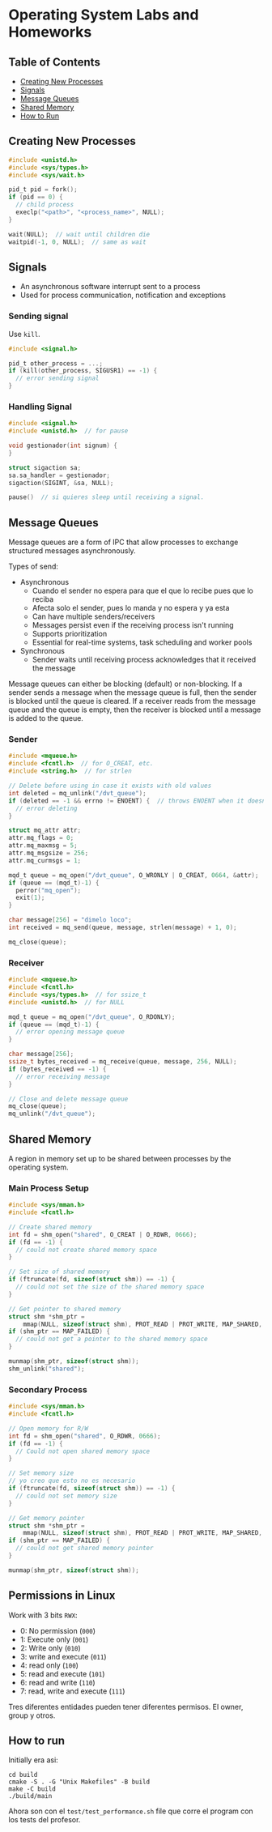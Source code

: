 # Operating System Labs and Homeworks

## Table of Contents

- [Creating New Processes](#creating-new-processes)
- [Signals](#signals)
- [Message Queues](#message-queues)
- [Shared Memory](#shared-memory)
- [How to Run](#how-to-run)

## Creating New Processes

```c
#include <unistd.h>
#include <sys/types.h>
#include <sys/wait.h>

pid_t pid = fork();
if (pid == 0) {
  // child process
  execlp("<path>", "<process_name>", NULL);
}

wait(NULL);  // wait until children die
waitpid(-1, 0, NULL);  // same as wait
```

## Signals

- An asynchronous software interrupt sent to a process
- Used for process communication, notification and exceptions

### Sending signal

Use `kill`.
```c
#include <signal.h>

pid_t other_process = ...;
if (kill(other_process, SIGUSR1) == -1) {
  // error sending signal
}
```

### Handling Signal

```c
#include <signal.h>
#include <unistd.h>  // for pause

void gestionador(int signum) {
}

struct sigaction sa;
sa.sa_handler = gestionador;
sigaction(SIGINT, &sa, NULL);

pause()  // si quieres sleep until receiving a signal.
```

## Message Queues

Message queues are a form of IPC that allow processes to exchange structured messages asynchronously.

Types of send:
- Asynchronous
  - Cuando el sender no espera para que el que lo recibe pues que lo reciba
  - Afecta solo el sender, pues lo manda y no espera y ya esta
  - Can have multiple senders/receivers
  - Messages persist even if the receiving process isn't running
  - Supports prioritization
  - Essential for real-time systems, task scheduling and worker pools
- Synchronous
  - Sender waits until receiving process acknowledges that it received the message

Message queues can either be blocking (default) or non-blocking.
If a sender sends a message when the message queue is full,
then the sender is blocked until the queue is cleared.
If a receiver reads from the message queue and the queue is empty,
then the receiver is blocked until a message is added to the queue.

### Sender

```c
#include <mqueue.h>
#include <fcntl.h>  // for O_CREAT, etc.
#include <string.h>  // for strlen

// Delete before using in case it exists with old values
int deleted = mq_unlink("/dvt_queue");
if (deleted == -1 && errno != ENOENT) {  // throws ENOENT when it doesn't exist
  // error deleting
}

struct mq_attr attr;
attr.mq_flags = 0;
attr.mq_maxmsg = 5;
attr.mq_msgsize = 256;
attr.mq_curmsgs = 1;

mqd_t queue = mq_open("/dvt_queue", O_WRONLY | O_CREAT, 0664, &attr);
if (queue == (mqd_t)-1) {
  perror("mq_open");
  exit(1);
}

char message[256] = "dimelo loco";
int received = mq_send(queue, message, strlen(message) + 1, 0);

mq_close(queue);
```

### Receiver

```c
#include <mqueue.h>
#include <fcntl.h>
#include <sys/types.h>  // for ssize_t
#include <unistd.h>  // for NULL

mqd_t queue = mq_open("/dvt_queue", O_RDONLY);
if (queue == (mqd_t)-1) {
  // error opening message queue
}

char message[256];
ssize_t bytes_received = mq_receive(queue, message, 256, NULL);
if (bytes_received == -1) {
  // error receiving message
}

// Close and delete message queue
mq_close(queue);
mq_unlink("/dvt_queue");
```

## Shared Memory

A region in memory set up to be shared between processes by the operating system.

### Main Process Setup

```c
#include <sys/mman.h>
#include <fcntl.h>

// Create shared memory
int fd = shm_open("shared", O_CREAT | O_RDWR, 0666);
if (fd == -1) {
  // could not create shared memory space
}

// Set size of shared memory
if (ftruncate(fd, sizeof(struct shm)) == -1) {
  // could not set the size of the shared memory space
}

// Get pointer to shared memory
struct shm *shm_ptr =
    mmap(NULL, sizeof(struct shm), PROT_READ | PROT_WRITE, MAP_SHARED, fd, 0);
if (shm_ptr == MAP_FAILED) {
  // could not get a pointer to the shared memory space
}

munmap(shm_ptr, sizeof(struct shm));
shm_unlink("shared");
```

### Secondary Process

```c
#include <sys/mman.h>
#include <fcntl.h>

// Open memory for R/W
int fd = shm_open("shared", O_RDWR, 0666);
if (fd == -1) {
  // Could not open shared memory space
}

// Set memory size
// yo creo que esto no es necesario
if (ftruncate(fd, sizeof(struct shm)) == -1) {
  // could not set memory size
}

// Get memory pointer
struct shm *shm_ptr =
    mmap(NULL, sizeof(struct shm), PROT_READ | PROT_WRITE, MAP_SHARED, fd, 0);
if (shm_ptr == MAP_FAILED) {
  // could not get shared memory pointer
}

munmap(shm_ptr, sizeof(struct shm));
```

## Permissions in Linux

Work with 3 bits `RWX`:
- 0: No permission (`000`)
- 1: Execute only (`001`)
- 2: Write only (`010`)
- 3: write and execute (`011`)
- 4: read only (`100`)
- 5: read and execute (`101`)
- 6: read and write (`110`)
- 7: read, write and execute (`111`)

Tres diferentes entidades pueden tener diferentes permisos.
El owner, group y otros.

## How to run

Initially era asi:
```shell
cd build
cmake -S . -G "Unix Makefiles" -B build
make -C build
./build/main
```

Ahora son con el `test/test_performance.sh` file que corre el program con los tests del profesor.
